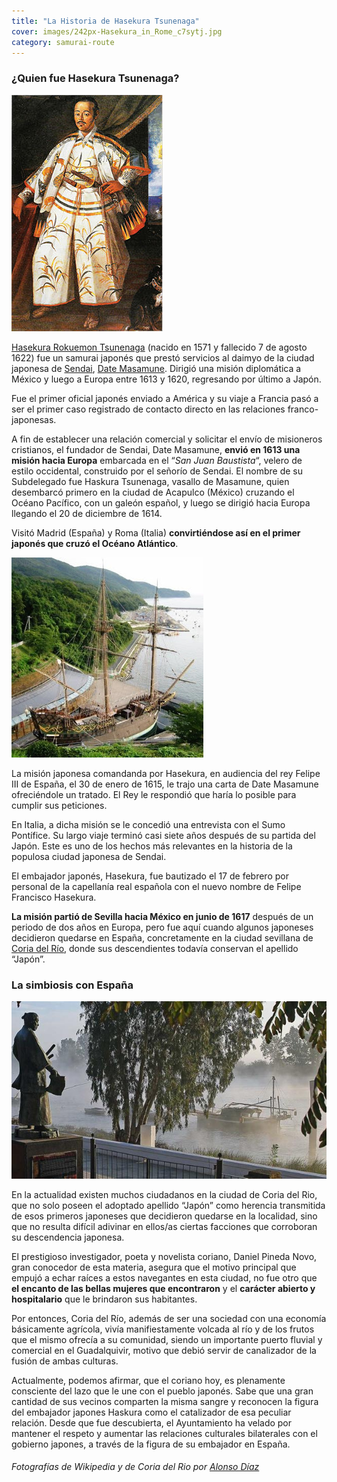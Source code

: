 ```yaml
---
title: "La Historia de Hasekura Tsunenaga"
cover: images/242px-Hasekura_in_Rome_c7sytj.jpg
category: samurai-route
---
```


### ¿Quien fue Hasekura Tsunenaga?

![242px-Hasekura_in_Rome](./images/242px-Hasekura_in_Rome_c7sytj.jpg "Hasekura Tsunenaga")

[Hasekura Rokuemon Tsunenaga](http://es.wikipedia.org/wiki/Hasekura_Tsunenaga) (nacido en 1571 y fallecido 7 de agosto 1622) fue un samurai japonés que prestó servicios al daimyo de la ciudad japonesa de [Sendai](http://es.wikipedia.org/wiki/Sendai_%28Miyagi%29), [Date Masamune](http://es.wikipedia.org/wiki/Date_Masamune). Dirigió una misión diplomática a México y luego a Europa entre 1613 y 1620, regresando por último a Japón.

Fue el primer oficial japonés enviado a América y su viaje a Francia pasó a ser el primer caso registrado de contacto directo en las relaciones franco-japonesas.

A fin de establecer una relación comercial y solicitar el envío de misioneros cristianos, el fundador de Sendai, Date Masamune, **envió en 1613 una misión hacia Europa** embarcada en el “*San Juan Baustista*“, velero de estilo occidental, construido por el señorío de Sendai. El nombre de su Subdelegado fue Haskura Tsunenaga, vasallo de Masamune, quien desembarcó primero en la ciudad de Acapulco (México) cruzando el Océano Pacífico, con un galeón español, y luego se dirigió hacia Europa llegando el 20 de diciembre de 1614.

Visitó Madrid (España) y Roma (Italia) **convirtiéndose así en el primer japonés que cruzó el Océano Atlántico**.

![Sanjuanbautista](./images/Sanjuanbautista.jpg "Réplica del Galeón Español Juan Bautista")

La misión japonesa comandanda por Hasekura, en audiencia del rey Felipe III de España, el 30 de enero de 1615, le trajo una carta de Date Masamune ofreciéndole un tratado. El Rey le respondió que haría lo posible para cumplir sus peticiones.

En Italia, a dicha misión se le concedió una entrevista con el Sumo Pontífice. Su largo viaje terminó casi siete años después de su partida del Japón. Este es uno de los hechos más relevantes en la historia de la populosa ciudad japonesa de Sendai.

El embajador japonés, Hasekura, fue bautizado el 17 de febrero por personal de la capellanía real española con el nuevo nombre de Felipe Francisco Hasekura.

**La misión partió de Sevilla hacia México en junio de 1617** después de un periodo de dos años en Europa, pero fue aquí cuando algunos japoneses decidieron quedarse en España, concretamente en la ciudad sevillana de [Coria del Río](http://es.wikipedia.org/wiki/Coria_del_R%C3%ADo), donde sus descendientes todavía conservan el apellido “Japón”.

### La simbiosis con España

![coria_rio](./images/coria-del-rio.jpg "Paseo Carlos de Mesa de Coria del Río junto al río Guadalquivir - ABC")

En la actualidad existen muchos ciudadanos en la ciudad de Coria del Rio, que no solo poseen el adoptado apellido “Japón” como herencia transmitida de esos primeros japoneses que decidieron quedarse en la localidad, sino que no resulta difícil adivinar en ellos/as ciertas facciones que corroboran su descendencia japonesa.

El prestigioso investigador, poeta y novelista coriano, Daniel Pineda Novo, gran conocedor de esta materia, asegura que el motivo principal que empujó a echar raíces a estos navegantes en esta ciudad, no fue otro que **el encanto de las bellas mujeres que encontraron** y el **carácter abierto y hospitalario** que le brindaron sus habitantes.

Por entonces, Coria del Río, además de ser una sociedad con una economía básicamente agrícola, vivía manifiestamente volcada al río y de los frutos que el mismo ofrecía a su comunidad, siendo un importante puerto fluvial y comercial en el Guadalquivir, motivo que debió servir de canalizador de la fusión de ambas culturas.

Actualmente, podemos afirmar, que el coriano hoy, es plenamente consciente del lazo que le une con el pueblo japonés. Sabe que una gran cantidad de sus vecinos comparten la misma sangre y reconocen la figura del embajador japones Haskura como el catalizador de esa peculiar relación. Desde que fue descubierta, el Ayuntamiento ha velado por mantener el respeto y aumentar las relaciones culturales bilaterales con el gobierno japones, a través de la figura de su embajador en España.

###### Fotografías de Wikipedia y de Coria del Rio por [Alonso Díaz](http://www.alonsodr.com/)
